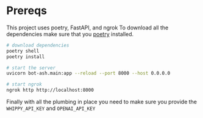 # Prereqs

This project uses poetry, FastAPI, and ngrok
To download all the dependencies make sure that you [poetry](https://python-poetry.org/docs/#installing-with-the-official-installer) installed. 

```bash
# download dependencies
poetry shell
poetry install

# start the server
uvicorn bot-ash.main:app --reload --port 8000 --host 0.0.0.0

# start ngrok
ngrok http http://localhost:8000
```

Finally with all the plumbing in place you need to make sure you provide the
`WHIPPY_API_KEY` and `OPENAI_API_KEY`
